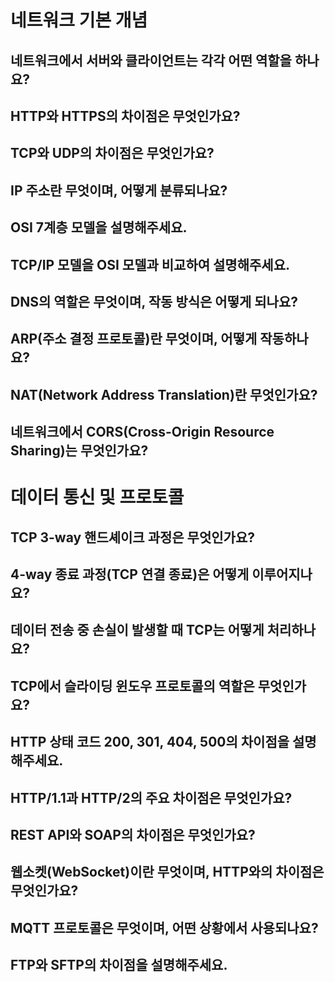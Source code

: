 
# 네트워크 기본 개념
## 네트워크에서 서버와 클라이언트는 각각 어떤 역할을 하나요?
## HTTP와 HTTPS의 차이점은 무엇인가요?
## TCP와 UDP의 차이점은 무엇인가요?
## IP 주소란 무엇이며, 어떻게 분류되나요?
## OSI 7계층 모델을 설명해주세요.
## TCP/IP 모델을 OSI 모델과 비교하여 설명해주세요.
## DNS의 역할은 무엇이며, 작동 방식은 어떻게 되나요?
## ARP(주소 결정 프로토콜)란 무엇이며, 어떻게 작동하나요?
## NAT(Network Address Translation)란 무엇인가요?
## 네트워크에서 CORS(Cross-Origin Resource Sharing)는 무엇인가요?

# 데이터 통신 및 프로토콜
## TCP 3-way 핸드셰이크 과정은 무엇인가요?
## 4-way 종료 과정(TCP 연결 종료)은 어떻게 이루어지나요?
## 데이터 전송 중 손실이 발생할 때 TCP는 어떻게 처리하나요?
## TCP에서 슬라이딩 윈도우 프로토콜의 역할은 무엇인가요?
## HTTP 상태 코드 200, 301, 404, 500의 차이점을 설명해주세요.
## HTTP/1.1과 HTTP/2의 주요 차이점은 무엇인가요?
## REST API와 SOAP의 차이점은 무엇인가요?
## 웹소켓(WebSocket)이란 무엇이며, HTTP와의 차이점은 무엇인가요?
## MQTT 프로토콜은 무엇이며, 어떤 상황에서 사용되나요?
## FTP와 SFTP의 차이점을 설명해주세요.
